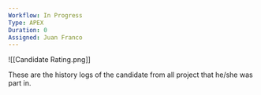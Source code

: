 ```yaml
---
Workflow: In Progress
Type: APEX
Duration: 0
Assigned: Juan Franco
---
```



![[Candidate Rating.png]]

These are the history logs of the candidate from all project that he/she was part in.